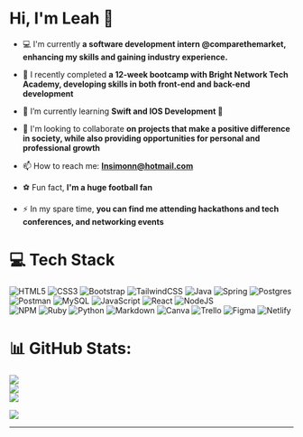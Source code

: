 

Hi, I'm Leah 👋
========================================================

- 💻 I'm currently **a software development intern @comparethemarket, enhancing my skills and gaining industry experience.**

- 🔭  I recently completed **a 12-week bootcamp with Bright Network Tech Academy, developing skills in both front-end and back-end development**

- 🌱 I’m currently learning **Swift and IOS Development 📱**

- 👯 I'm looking to collaborate **on projects that make a positive difference in society, while also providing opportunities for personal and professional growth**

- 📫 How to reach me: **lnsimonn@hotmail.com**

- ⚽ Fun fact, **I'm a huge football fan**

- ⚡  In my spare time, **you can find me attending hackathons and tech conferences, and networking events**

# 💻 Tech Stack 
![HTML5](https://img.shields.io/badge/html5-%23E34F26.svg?style=flat&logo=html5&logoColor=white) 
![CSS3](https://img.shields.io/badge/css3-%231572B6.svg?style=flat&logo=css3&logoColor=white)
![Bootstrap](https://img.shields.io/badge/bootstrap-%23563D7C.svg?style=flat&logo=bootstrap&logoColor=white) 
![TailwindCSS](https://img.shields.io/badge/tailwindcss-%2338B2AC.svg?style=flat&logo=tailwind-css&logoColor=white)
![Java](https://img.shields.io/badge/java-%23ED8B00.svg?style=flat&logo=java&logoColor=white) 
![Spring](https://img.shields.io/badge/spring-%236DB33F.svg?style=flat&logo=spring&logoColor=white) 
![Postgres](https://img.shields.io/badge/postgres-%23316192.svg?style=flat&logo=postgresql&logoColor=white) 
![Postman](https://img.shields.io/badge/Postman-FF6C37?style=flat&logo=postman&logoColor=white)
![MySQL](https://img.shields.io/badge/mysql-%2300f.svg?style=flat&logo=mysql&logoColor=white) 
![JavaScript](https://img.shields.io/badge/javascript-%23323330.svg?style=flat&logo=javascript&logoColor=%23F7DF1E) 
![React](https://img.shields.io/badge/react-%2320232a.svg?style=flat&logo=react&logoColor=%2361DAFB) 
![NodeJS](https://img.shields.io/badge/node.js-6DA55F?style=flat&logo=node.js&logoColor=white) 	
![NPM](https://img.shields.io/badge/NPM-%23000000.svg?style=flat&logo=npm&logoColor=white) 
![Ruby](https://img.shields.io/badge/ruby-%23CC342D.svg?style=flat&logo=ruby&logoColor=white) 
![Python](https://img.shields.io/badge/python-3670A0?style=flat&logo=python&logoColor=ffdd54) 
![Markdown](https://img.shields.io/badge/markdown-%23000000.svg?style=flat&logo=markdown&logoColor=white) 
![Canva](https://img.shields.io/badge/Canva-%2300C4CC.svg?style=flat&logo=Canva&logoColor=white) 
![Trello](https://img.shields.io/badge/Trello-%23026AA7.svg?style=flat&logo=Trello&logoColor=white) 
![Figma](https://img.shields.io/badge/figma-%23F24E1E.svg?style=flat&logo=figma&logoColor=white) 
![Netlify](https://img.shields.io/badge/netlify-%23000000.svg?style=flat&logo=netlify&logoColor=#00C7B7) 


# 📊 GitHub Stats:
![](https://github-readme-stats.vercel.app/api?username=nsleeah&theme=dark&hide_border=false&include_all_commits=false&count_private=false)<br/>
![](https://github-readme-streak-stats.herokuapp.com/?user=nsleeah&theme=dark&hide_border=false)<br/>
![](https://github-readme-stats.vercel.app/api/top-langs/?username=nsleeah&theme=dark&hide_border=false&include_all_commits=false&count_private=false&layout=compact)

[![](https://visitcount.itsvg.in/api?id=nsleeah&icon=3&color=1)](https://visitcount.itsvg.in)

---